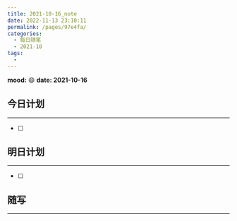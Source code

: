 ```yaml
---
title: 2021-10-16_note
date: 2022-11-13 23:10:11
permalink: /pages/97e4fa/
categories:
  - 每日随笔
  - 2021-10
tags:
  - 
---
```

**mood:** :smile:  									**date: 2021-10-16**  
## 今日计划  
------  
- [ ]  
## 明日计划  
------  
- [ ]  
## 随写 
------ 
